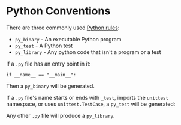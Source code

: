 # Python Conventions

There are three commonly used [Python rules](https://bazel.build/reference/be/python):

- `py_binary` - An executable Python program
- `py_test` - A Python test
- `py_library` - Any python code that isn't a program or a test

If a `.py` file has an entry point in it:
```
if __name__ == "__main__":
```
Then a `py_binary` will be generated.

If a `.py` file's name starts or ends with `_test`, imports the `unittest` namespace, or uses `unittest.TestCase`, a `py_test` will be generated:

Any other `.py` file will produce a `py_library`.
